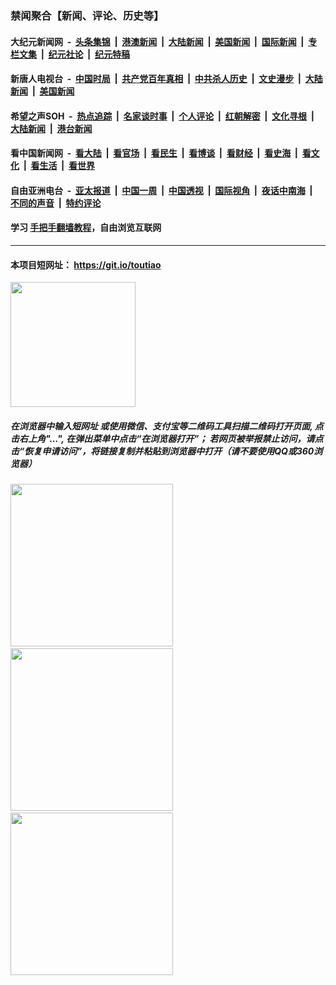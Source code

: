 ### 禁闻聚合【新闻、评论、历史等】

#### 大纪元新闻网 &nbsp;-&nbsp; [头条集锦](indexes/E头条集锦.md?t=02150333) &nbsp;|&nbsp; [港澳新闻](indexes/E港澳新闻.md?t=02150333)  &nbsp;|&nbsp; [大陆新闻](indexes/E大陆新闻.md?t=02150333) &nbsp;|&nbsp; [美国新闻](indexes/E美国新闻.md?t=02150333) &nbsp;|&nbsp; [国际新闻](indexes/E国际新闻.md?t=02150333) &nbsp;|&nbsp; [专栏文集](indexes/E专栏文集.md?t=02150333) &nbsp;|&nbsp; [纪元社论](indexes/E纪元社论.md?t=02150333) &nbsp;|&nbsp; [纪元特稿](indexes/E纪元特稿.md?t=02150333) 

#### 新唐人电视台 &nbsp;-&nbsp; [中国时局](indexes/N中国时局.md?t=02150333) &nbsp;|&nbsp; [共产党百年真相](indexes/N共产党百年真相.md?t=02150333) &nbsp;|&nbsp; [中共杀人历史](indexes/N中共杀人历史.md?t=02150333) &nbsp;|&nbsp; [文史漫步](indexes/N文史漫步.md?t=02150333) &nbsp;|&nbsp; [大陆新闻](indexes/N大陆新闻.md?t=02150333) &nbsp;|&nbsp; [美国新闻](indexes/N美国新闻.md?t=02150333)

#### 希望之声SOH &nbsp;-&nbsp; [热点追踪](indexes/H热点追踪.md?t=02150333) &nbsp;|&nbsp; [名家谈时事](indexes/H名家谈时事.md?t=02150333) &nbsp;|&nbsp; [个人评论](indexes/H个人评论.md?t=02150333)  &nbsp;|&nbsp; [红朝解密](indexes/H红朝解密.md?t=02150333) &nbsp;|&nbsp; [文化寻根](indexes/H文化寻根.md?t=02150333) &nbsp;|&nbsp; [大陆新闻](indexes/H大陆新闻.md?t=02150333) &nbsp;|&nbsp; [港台新闻](indexes/H港台新闻.md?t=02150333)

#### 看中国新闻网 &nbsp;-&nbsp; [看大陆](indexes/S看大陆.md?t=02150333) &nbsp;|&nbsp; [看官场](indexes/S看官场.md?t=02150333) &nbsp;|&nbsp; [看民生](indexes/S看民生.md?t=02150333)  &nbsp;|&nbsp; [看博谈](indexes/S看博谈.md?t=02150333) &nbsp;|&nbsp; [看财经](indexes/S看财经.md?t=02150333) &nbsp;|&nbsp; [看史海](indexes/S看史海.md?t=02150333) &nbsp;|&nbsp; [看文化](indexes/S看文化.md?t=02150333) &nbsp;|&nbsp; [看生活](indexes/S看生活.md?t=02150333) &nbsp;|&nbsp; [看世界](indexes/S看世界.md?t=02150333)

#### 自由亚洲电台 &nbsp;-&nbsp; [亚太报道](indexes/R亚太报道.md?t=02150333) &nbsp;|&nbsp; [中国一周](indexes/R中国一周.md?t=02150333) &nbsp;|&nbsp; [中国透视](indexes/R中国透视.md?t=02150333)  &nbsp;|&nbsp; [国际视角](indexes/R国际视角.md?t=02150333) &nbsp;|&nbsp; [夜话中南海](indexes/R夜话中南海.md?t=02150333) &nbsp;|&nbsp; [不同的声音](indexes/R不同的声音.md?t=02150333) &nbsp;|&nbsp; [特约评论](indexes/R特约评论.md?t=02150333)

#### 学习 [手把手翻墙教程](https://github.com/gfw-breaker/guides/wiki)，自由浏览互联网

----

#### 本项目短网址： https://git.io/toutiao
<img src="https://raw.githubusercontent.com/gfw-breaker/banned-news/master/scripts/img/qr.png" width="200px"/>  

##### 在浏览器中输入短网址 或使用微信、支付宝等二维码工具扫描二维码打开页面, 点击右上角"...", 在弹出菜单中点击“在浏览器打开”； 若网页被举报禁止访问，请点击“恢复申请访问”，将链接复制并粘贴到浏览器中打开（请不要使用QQ或360浏览器）

<img src="https://raw.githubusercontent.com/gfw-breaker/banned-news/master/scripts/img/1.png" width="260px"/> &nbsp; <img src="https://raw.githubusercontent.com/gfw-breaker/banned-news/master/scripts/img/2.png" width="260px"/> &nbsp; <img src="https://raw.githubusercontent.com/gfw-breaker/banned-news/master/scripts/img/3.png" width="260px"/>
